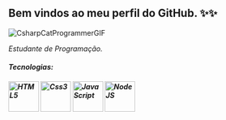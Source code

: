 ## Bem vindos ao meu perfil do GitHub. ✨✨
 
![CsharpCatProgrammerGIF](https://github.com/user-attachments/assets/feed30da-c7b6-43b0-b6b4-38a0133bf383)

<p><i>Estudante de Programação.</i></p>
<h5><i>Tecnologias:<i/><h5/>
<div style="display: inline_block">
 <img align="center" alt="HTML5" src="https://cdn.jsdelivr.net/gh/devicons/devicon@latest/icons/html5/html5-original.svg" width="60" />
 <img align="center" alt="Css3" src="https://cdn.jsdelivr.net/gh/devicons/devicon@latest/icons/css3/css3-original.svg" width="60" />
<img align="center" alt="JavaScript" src="https://cdn.jsdelivr.net/gh/devicons/devicon@latest/icons/javascript/javascript-original.svg" width="60" />
 <img align="center" alt="Node JS" src="https://cdn.jsdelivr.net/gh/devicons/devicon@latest/icons/nodejs/nodejs-original.svg" width="60" />
</div>
          


